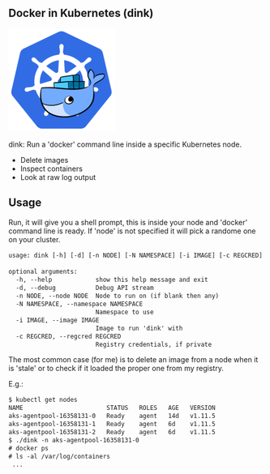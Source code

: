 ## Docker in Kubernetes (dink)

![img](img/dink-logo.png)

dink: Run a 'docker' command line inside a specific Kubernetes node.

- Delete images
- Inspect containers
- Look at raw log output

## Usage

Run, it will give you a shell prompt, this is inside your node
and 'docker' command line is ready. If 'node' is not specified
it will pick a randome one on your cluster.

```
usage: dink [-h] [-d] [-n NODE] [-N NAMESPACE] [-i IMAGE] [-c REGCRED]

optional arguments:
  -h, --help            show this help message and exit
  -d, --debug           Debug API stream
  -n NODE, --node NODE  Node to run on (if blank then any)
  -N NAMESPACE, --namespace NAMESPACE
                        Namespace to use
  -i IMAGE, --image IMAGE
                        Image to run 'dink' with
  -c REGCRED, --regcred REGCRED
                        Registry credentials, if private
```

The most common case (for me) is to delete an image from a node
when it is 'stale' or to check if it loaded the proper one from
my registry.

E.g.:

```
$ kubectl get nodes
NAME                       STATUS   ROLES   AGE   VERSION
aks-agentpool-16358131-0   Ready    agent   14d   v1.11.5
aks-agentpool-16358131-1   Ready    agent   6d    v1.11.5
aks-agentpool-16358131-2   Ready    agent   6d    v1.11.5
$ ./dink -n aks-agentpool-16358131-0
# docker ps
# ls -al /var/log/containers
 ...
```
